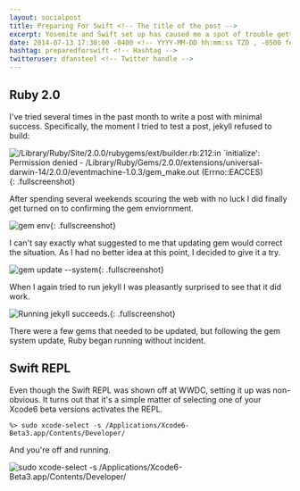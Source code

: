 ```yaml
---
layout: socialpost
title: Preparing For Swift <!-- The title of the post -->
excerpt: Yosemite and Swift set up has caused me a spot of trouble getting.  Here are a solutions of a couple of minor problems.<!-- An excerpt for the post -->
date: 2014-07-13 17:30:00 -0400 <!-- YYYY-MM-DD hh:mm:ss TZD , -0500 for Daylight savings, -0400 for Standard -->
hashtag: preparedforswift <!-- Hashtag -->
twitteruser: dfansteel <!-- Twitter handle -->
---
```


Ruby 2.0
--------

I\'ve tried several times in the past month to write a post with minimal success.
Specifically, the moment I tried to test a post, jekyll refused to build:

![/Library/Ruby/Site/2.0.0/rubygems/ext/builder.rb:212:in `initialize': Permission denied - /Library/Ruby/Gems/2.0.0/extensions/universal-darwin-14/2.0.0/eventmachine-1.0.3/gem_make.out (Errno::EACCES)]({{site.url}}/images/ruby_builder_permission_denied.png){: .fullscreenshot}

After spending several weekends scouring the web with no luck I did finally get turned on to confirming the gem enviornment.

![gem env]({{site.url}}/images/gem_env.png){: .fullscreenshot}

I can\'t say exactly what suggested to me that updating gem would correct the situation.
As I had no better idea at this point, I decided to give it a try.

![gem update --system]({{site.url}}/images/gem_update_system.png){: .fullscreenshot}

When I again tried to run jekyll I was pleasantly surprised to see that it did work.

![Running jekyll succeeds.]({{site.url}}/images/ruby_success.png){: .fullscreenshot}

There were a few gems that needed to be updated, but following the gem system update, Ruby began running without incident.

Swift REPL
----------

Even though the Swift REPL was shown off at WWDC, setting it up was non-obvious.
It turns out that it\'s a simple matter of selecting one of your Xcode6 beta versions activates the REPL.

```
%> sudo xcode-select -s /Applications/Xcode6-Beta3.app/Contents/Developer/
```

And you\'re off and running.

![sudo xcode-select -s /Applications/Xcode6-Beta3.app/Contents/Developer/]({{site.url}}/images/swift_repl.png)
